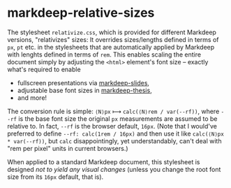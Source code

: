 # markdeep-relative-sizes

The stylesheet `relativize.css`, which is provided for different Markdeep versions, "relativizes" sizes: It overrides sizes/lengths defined in terms of `px`, `pt` etc. in the stylesheets that are automatically applied by Markdeep with lenghts defined in terms of `rem`. This enables scaling the entire document simply by adjusting the `<html>` element's font size – exactly what's required to enable

* fullscreen presentations via [markdeep-slides](https://github.com/doersino/markdeep-slides),
* adjustable base font sizes in [markdeep-thesis](https://github.com/doersino/markdeep-thesis),
* and more!

The conversion rule is simple: `⟨N⟩px` ⟼ `calc(⟨N⟩rem / var(--rf))`, where `--rf` is the base font size the original `px` measurements are assumed to be relative to. In fact, `--rf` is the browser default, `16px`. (Note that I would've preferred to define `--rf: calc(1rem / 16px)` and then use it like `calc(⟨N⟩px * var(--rf))`, but `calc` disappointingly, yet understandably, can't deal with "rem per pixel" units in current browsers.)

When applied to a standard Markdeep document, this stylesheet is designed *not to yield any visual changes* (unless you change the root font size from its `16px` default, that is).
